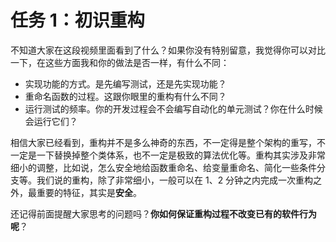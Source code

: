 # 任务 1：初识重构

不知道大家在这段视频里面看到了什么？如果你没有特别留意，我觉得你可以对比一下，在这些方面我和你的做法是否一样，有什么不同：

- 实现功能的方式。是先编写测试，还是先实现功能？
- 重命名函数的过程。这跟你眼里的重构有什么不同？
- 运行测试的频率。你的开发过程会不会编写自动化的单元测试？你在什么时候会运行它们？

相信大家已经看到，重构并不是多么神奇的东西，不一定得是整个架构的重写，不一定是一下替换掉整个类体系，也不一定是极致的算法优化等。重构其实涉及非常细小的调整，比如说，怎么安全地给函数重命名、给变量重命名、简化一些条件分支等。我们说的重构，除了非常细小，一般可以在 1、2 分钟之内完成一次重构之外，最重要的特征，其实是**安全**。

还记得前面提醒大家思考的问题吗？**你如何保证重构过程不改变已有的软件行为呢**？
